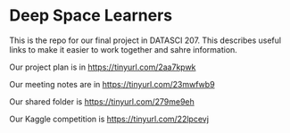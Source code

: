 # Deep Space Learners

This is the repo for our final project in DATASCI 207. This describes useful links to make it easier to work together and sahre information.

Our project plan is in https://tinyurl.com/2aa7kpwk

Our meeting notes are in https://tinyurl.com/23mwfwb9

Our shared folder is https://tinyurl.com/279me9eh

Our Kaggle competition is https://tinyurl.com/22lpcevj
